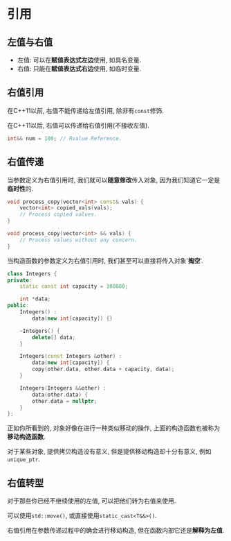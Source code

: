 # 引用

## 左值与右值

* 左值: 可以在**赋值表达式左边**使用, 如具名变量.
* 右值: 只能在**赋值表达式右边**使用, 如临时变量.

## 右值引用

在C++11以前, 右值不能传递给左值引用, 除非有`const`修饰.

在C++11以后, 右值可以传递给右值引用(不接收左值).

```cpp
int&& num = 100; // Rvalue Reference.
```

## 右值传递

当参数定义为右值引用时, 我们就可以**随意修改**传入对象, 因为我们知道它一定是**临时性**的.

```cpp
void process_copy(vector<int> const& vals) {
    vector<int> copied_vals(vals);
    // Process copied values.
}

void process_copy(vector<int> && vals) {
    // Process values without any concern.
}
```

当构造函数的参数定义为右值引用时, 我们甚至可以直接将传入对象'**掏空**'.

```cpp
class Integers {
private:
    static const int capacity = 100000;

    int *data;
public:
    Integers() :
        data(new int[capacity]) {}

    ~Integers() {
        delete[] data;
    }

    Integers(const Integers &other) :
        data(new int[capacity]) {
        copy(other.data, other.data + capacity, data);
    }

    Integers(Integers &&other) :
        data(other.data) {
        other.data = nullptr;
    }
};
```

正如你所看到的, 对象好像在进行一种类似移动的操作, 上面的构造函数也被称为**移动构造函数**.

对于某些对象, 提供拷贝构造没有意义, 但是提供移动构造却十分有意义, 例如`unique_ptr`.

## 右值转型

对于那些你已经不继续使用的左值, 可以把他们转为右值来使用.

可以使用`std::move()`, 或直接使用`static_cast<T&&>()`.

右值引用在参数传递过程中的确会进行移动构造, 但在函数内部它还是**解释为左值**.
